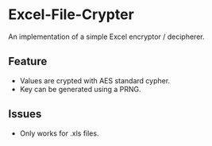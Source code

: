 # Excel-File-Crypter

An implementation of a simple Excel encryptor / decipherer.

## Feature

- Values are crypted with AES standard cypher.
- Key can be generated using a PRNG.

##  Issues

- Only works for .xls files.
